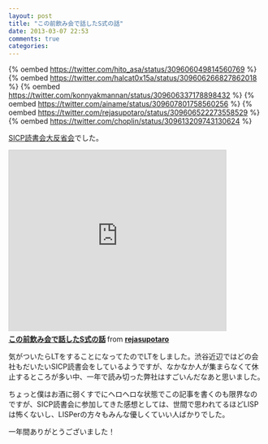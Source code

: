 ```yaml
---
layout: post
title: "この前飲み会で話したS式の話"
date: 2013-03-07 22:53
comments: true
categories: 
---
```


{% oembed https://twitter.com/hito_asa/status/309606049814560769 %}
{% oembed https://twitter.com/halcat0x15a/status/309606266827862018 %}
{% oembed https://twitter.com/konnyakmannan/status/309606337178898432 %}
{% oembed https://twitter.com/ainame/status/309607801758560256 %}
{% oembed https://twitter.com/rejasupotaro/status/309606522273558529 %}
{% oembed https://twitter.com/choplin/status/309613209743130624 %}

[SICP読書会大反省会](http://www.zusaar.com/event/535003)でした。

<iframe src="http://www.slideshare.net/slideshow/embed_code/17005410" width="427" height="356" frameborder="0" marginwidth="0" marginheight="0" scrolling="no" style="border:1px solid #CCC;border-width:1px 1px 0;margin-bottom:5px" allowfullscreen webkitallowfullscreen mozallowfullscreen> </iframe> <div style="margin-bottom:5px"> <strong> <a href="http://www.slideshare.net/rejasupotaro/s-17005410" title="この前飲み会で話したS式の話" target="_blank">この前飲み会で話したS式の話</a> </strong> from <strong><a href="http://www.slideshare.net/rejasupotaro" target="_blank">rejasupotaro</a></strong> </div>

気がついたらLTをすることになってたのでLTをしました。渋谷近辺ではどの会社もだいたいSICP読書会をしているようですが、なかなか人が集まらなくて休止するところが多い中、一年で読み切った弊社はすごいんだなあと思いました。  

ちょっと僕はお酒に弱くすでにヘロヘロな状態でこの記事を書くのも限界なのですが、SICP読書会に参加してきた感想としては、世間で思われてるほどLISPは怖くないし、LISPerの方々もみんな優しくていい人ばかりでした。  

一年間ありがとうございました！
